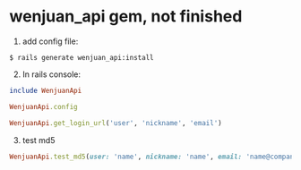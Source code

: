 # wenjuan_api gem, not finished

1. add config file:

```shell
$ rails generate wenjuan_api:install
```

2. In rails console:

```ruby
include WenjuanApi

WenjuanApi.config

WenjuanApi.get_login_url('user', 'nickname', 'email')

```

3. test md5

```ruby
WenjuanApi.test_md5(user: 'name', nickname: 'name', email: 'name@company.com', ctime: Time.now.strftime('%Y-%m-%d %H:%M'))
```
